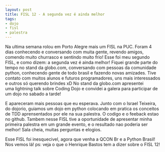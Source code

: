 ```yaml
---
layout: post
title: FISL 12 - A segunda vez é ainda melhor
tags:
- dojo
- fisl
- palestra
---
```



Na ultima semana rolou em Porto Alegre mais um FISL na PUC. Foram 4 dias conhecendo e conversando com muita gente, revendo amigos, comendo muito churrasco e sentindo muito frio!
Esse foi meu segundo FISL, e como dizem: a segunda vez é ainda melhor!
Fiquei grande parte do tempo no stand da globo.com, conversando com pessoas da comunidade python, conhecendo gente de todo brasil e fazendo novas amizades. Tive contato com muitos alunos e futuros programadores, uns mais interessados e outros só querendo brindes xD
No stand da globo.com apresentei uma lightning talk sobre Coding Dojo e convidei a galera para participar de um dojo no sabado a tarde!
 

E apareceram mais pessoas que eu esperava.
Junto com o Israel Teixeira, do dojorio, guiamos um dojo em python colocando em pratica os conceitos de TDD aprensentados por ele na sua palestra. O codigo e o feeback estao no github.
Tambem nesse FISL tive a oportunidade de apresentar minha primeira palestra em um grande evento, e o resultado nao poderia ser melhor!
Sala cheia, muitas perguntas e elogios.

Esse FISL foi inesquecivel, agora que venha a QCON Br e a Python Brasil! Nos vemos lá!
ps: veja o que o Henrique Bastos tem a dizer sobre o FISL 12!
